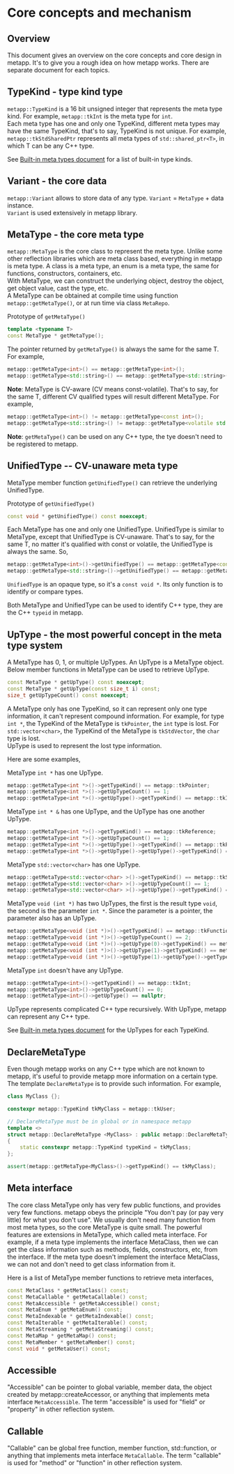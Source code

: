 # Core concepts and mechanism

## Overview

This document gives an overview on the core concepts and core design in metapp. It's to give you a rough idea on how metapp works. There are separate document for each topics.  

## TypeKind - type kind type

`metapp::TypeKind` is a 16 bit unsigned integer that represents the meta type kind. For example, `metapp::tkInt` is the meta type for `int`.  
Each meta type has one and only one TypeKind, different meta types may have the same TypeKind, that's to say, TypeKind is not unique. For example, `metapp::tkStdSharedPtr` represents all meta types of `std::shared_ptr<T>`, in which T can be any C++ type.  

See [Built-in meta types document](built-in-meta-types.md) for a list of built-in type kinds.

## Variant - the core data

`metapp::Variant` allows to store data of any type. `Variant` = `MetaType` + data instance.  
`Variant` is used extensively in metapp library.  

## MetaType - the core meta type

`metapp::MetaType` is the core class to represent the meta type. Unlike some other reflection libraries which are meta class based, everything in metapp is meta type. A class is a meta type, an enum is a meta type, the same for functions, constructors, containers, etc.  
With MetaType, we can construct the underlying object, destroy the object, get object value, cast the type, etc.  
A MetaType can be obtained at compile time using function `metapp::getMetaType()`, or at run time via class `MetaRepo`.  

Prototype of `getMetaType()`  
```c++
template <typename T>
const MetaType * getMetaType();
```

The pointer returned by `getMetaType()` is always the same for the same T. For example,  
```c++
metapp::getMetaType<int>() == metapp::getMetaType<int>();
metapp::getMetaType<std::string>() == metapp::getMetaType<std::string>();
```

**Note**: MetaType is CV-aware (CV means const-volatile). That's to say, for the same T, different CV qualified types will result different MetaType. For example,  
```c++
metapp::getMetaType<int>() != metapp::getMetaType<const int>();
metapp::getMetaType<std::string>() != metapp::getMetaType<volatile std::string>();
```

**Note**: `getMetaType()` can be used on any C++ type, the tye doesn't need to be registered to metapp.  

## UnifiedType -- CV-unaware meta type

MetaType member function `getUnifiedType()` can retrieve the underlying UnifiedType.  

Prototype of `getUnifiedType()`  
```c++
const void * getUnifiedType() const noexcept;
```

Each MetaType has one and only one UnifiedType. UnifiedType is similar to MetaType, except that UnifiedType is CV-unaware. That's to say, for the same T, no matter it's qualified with const or volatile, the UnifiedType is always the same. So,  
```c++
metapp::getMetaType<int>()->getUnifiedType() == metapp::getMetaType<const int>()->getUnifiedType();
metapp::getMetaType<std::string>()->getUnifiedType() == metapp::getMetaType<volatile std::string>()->getUnifiedType();
```
`UnifiedType` is an opaque type, so it's a `const void *`. Its only function is to identify or compare types.  

Both MetaType and UnifiedType can be used to identify C++ type, they are the C++ `typeid` in metapp.  

## UpType - the most powerful concept in the meta type system

A MetaType has 0, 1, or multiple UpTypes. An UpType is a MetaType object.  
Below member functions in MetaType can be used to retrieve UpType.  

```c++
const MetaType * getUpType() const noexcept;
const MetaType * getUpType(const size_t i) const;
size_t getUpTypeCount() const noexcept;
```

A MetaType only has one TypeKind, so it can represent only one type information, it can't represent compound information. For example, for type `int *`, the TypeKind of the MetaType is `tkPointer`, the `int` type is lost. For `std::vector<char>`, the TypeKind of the MetaType is `tkStdVector`, the `char` type is lost.  
UpType is used to represent the lost type information.  

Here are some examples,  

MetaType `int *` has one UpType.    
```c++
metapp::getMetaType<int *>()->getTypeKind() == metapp::tkPointer;
metapp::getMetaType<int *>()->getUpTypeCount() == 1;
metapp::getMetaType<int *>()->getUpType()->getTypeKind() == metapp::tkInt;
```

MetaType `int * &` has one UpType, and the UpType has one another UpType.    
```c++
metapp::getMetaType<int *>()->getTypeKind() == metapp::tkReference;
metapp::getMetaType<int *>()->getUpTypeCount() == 1;
metapp::getMetaType<int *>()->getUpType()->getTypeKind() == metapp::tkPointer;
metapp::getMetaType<int *>()->getUpType()->getUpType()->getTypeKind() == metapp::tkInt;
```

MetaType `std::vector<char>` has one UpType.    
```c++
metapp::getMetaType<std::vector<char> >()->getTypeKind() == metapp::tkStdVector;
metapp::getMetaType<std::vector<char> >()->getUpTypeCount() == 1;
metapp::getMetaType<std::vector<char> >()->getUpType()->getTypeKind() == metapp::tkChar;
```

MetaType `void (int *)` has two UpTypes, the first is the result type `void`, the second is the parameter `int *`. Since the parameter is a pointer, the parameter also has an UpType.    
```c++
metapp::getMetaType<void (int *)>()->getTypeKind() == metapp::tkFunction;
metapp::getMetaType<void (int *)>()->getUpTypeCount() == 2;
metapp::getMetaType<void (int *)>()->getUpType(0)->getTypeKind() == metapp::tkVoid;
metapp::getMetaType<void (int *)>()->getUpType(1)->getTypeKind() == metapp::tkPointer;
metapp::getMetaType<void (int *)>()->getUpType(1)->getUpType()->getTypeKind() == metapp::tkInt;
```

MetaType `int` doesn't have any UpType.    
```c++
metapp::getMetaType<int>()->getTypeKind() == metapp::tkInt;
metapp::getMetaType<int>()->getUpTypeCount() == 0;
metapp::getMetaType<int>()->getUpType() == nullptr;
```

UpType represents complicated C++ type recursively. With UpType, metapp can represent any C++ type.

See [Built-in meta types document](built-in-meta-types.md) for the UpTypes for each TypeKind.

## DeclareMetaType

Even though metapp works on any C++ type which are not known to metapp, it's useful to provide metapp more information on a certain type. The template `DeclareMetaType` is to provide such information. For example,  
```c++
class MyClass {};

constexpr metapp::TypeKind tkMyClass = metapp::tkUser;

// DeclareMetaType must be in global or in namespace metapp
template <>
struct metapp::DeclareMetaType <MyClass> : public metapp::DeclareMetaTypeBase <MyClass>
{
	static constexpr metapp::TypeKind typeKind = tkMyClass;
};

assert(metapp::getMetaType<MyClass>()->getTypeKind() == tkMyClass);
```

## Meta interface 

The core class MetaType only has very few public functions, and provides very few functions. metapp obeys the principle "You don't pay (or pay very little) for what you don't use". We usually don't need many function from most meta types, so the core MetaType is quite small. The powerful features are extensions in MetaType, which called meta interface. For example, if a meta type implements the interface MetaClass, then we can get the class information such as methods, fields, constructors, etc, from the interface. If the meta type doesn't implement the interface MetaClass, we can not and don't need to get class information from it.  

Here is a list of MetaType member functions to retrieve meta interfaces,  
```c++
const MetaClass * getMetaClass() const;
const MetaCallable * getMetaCallable() const;
const MetaAccessible * getMetaAccessible() const;
const MetaEnum * getMetaEnum() const;
const MetaIndexable * getMetaIndexable() const;
const MetaIterable * getMetaIterable() const;
const MetaStreaming * getMetaStreaming() const;
const MetaMap * getMetaMap() const;
const MetaMember * getMetaMember() const;
const void * getMetaUser() const;
```

## Accessible

"Accessible" can be pointer to global variable, member data, the object created by metapp::createAccessor, or anything that implements meta interface `MetaAccessible`. The term "accessible" is used for "field" or "property" in other reflection system.  

## Callable

"Callable" can be global free function, member function, std::function, or anything that implements meta interface `MetaCallable`. The term "callable" is used for "method" or "function" in other reflection system.

